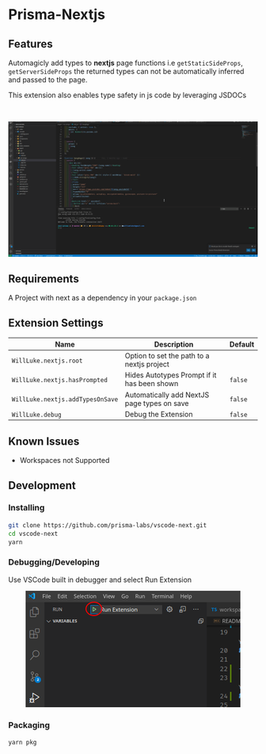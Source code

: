 # Prisma-Nextjs

## Features

Automagicly add types to **nextjs** page functions i.e `getStaticSideProps`, `getServerSideProps` the returned types can not be automatically inferred and passed to the page. 

This extension also enables type safety in js code by leveraging JSDOCs

<br/>

<p align="center">
  <img src="https://github.com/prisma-labs/vscode-next/raw/main/images/NextJS-AutoTypes.gif" title="Demo">
</p>

## Requirements

A Project with next as a dependency in your `package.json`

## Extension Settings

| Name                             | Description                                 | Default |
| -------------------------------- | ------------------------------------------- | ------- |
| `WillLuke.nextjs.root`           | Option to set the path to a nextjs project  |         |
| `WillLuke.nextjs.hasPrompted`    | Hides Autotypes Prompt if it has been shown | `false` |
| `WillLuke.nextjs.addTypesOnSave` | Automatically add NextJS page types on save | `false` |
| `WillLuke.debug`                 | Debug the Extension                         | `false` |

## Known Issues

- Workspaces not Supported

## Development

### Installing

```bash
git clone https://github.com/prisma-labs/vscode-next.git
cd vscode-next
yarn
```

### Debugging/Developing

Use VSCode built in debugger and select Run Extension

<p align="center">
  <img src="https://github.com/prisma-labs/vscode-next/raw/main/images/run-extension.png" title="Run Extension">
</p>

### Packaging

```bash
yarn pkg
```
